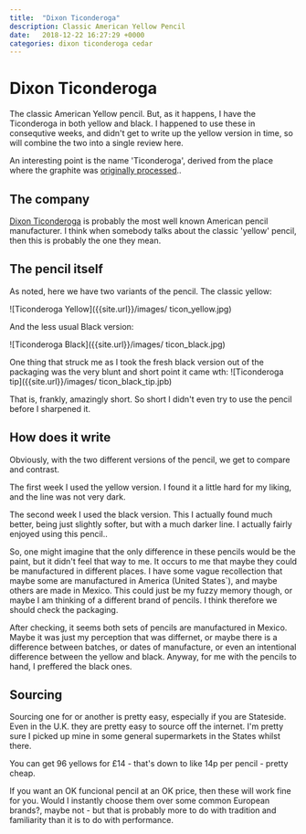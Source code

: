 ```yaml
---
title:  "Dixon Ticonderoga"
description: Classic American Yellow Pencil
date:   2018-12-22 16:27:29 +0000
categories: dixon ticonderoga cedar
---
```


# Dixon Ticonderoga

The classic American Yellow pencil. But, as it happens, I have the Ticonderoga in both yellow and black.
I happened to use these in consequtive weeks, and didn't get to write up the yellow version in time, so
will combine the two into a single review here.

An interesting point is the name 'Ticonderoga', derived from the place where the graphite was
[originally processed](https://en.wikipedia.org/wiki/Dixon_Ticonderoga_Company)..

## The company

[Dixon Ticonderoga](http://www.dixonticonderoga.com) is probably the most well known
American pencil manufacturer. I think when somebody talks about the classic 'yellow'
pencil, then this is probably the one they mean.

## The pencil itself

As noted, here we have two variants of the pencil. The classic yellow:

![Ticonderoga Yellow]({{site.url}}/images/ ticon_yellow.jpg)

And the less usual Black version:

![Ticonderoga Black]({{site.url}}/images/ ticon_black.jpg)

One thing that struck me as I took the fresh black version out of the packaging
was the very blunt and short point it came wth:
![Ticonderoga tip]({{site.url}}/images/ ticon_black_tip.jpb)

That is, frankly, amazingly short. So short I didn't even try to use the pencil before
I sharpened it.

## How does it write

Obviously, with the two different versions of the pencil, we get to compare and contrast.

The first week I used the yellow version. I found it a little hard for my liking, and the line
was not very dark.

The second week I used the black version. This I actually found much better, being just slightly
softer, but with a much darker line. I actually fairly enjoyed using this pencil..

So, one might imagine that the only difference in these pencils would be the paint, but it didn't feel
that way to me. It occurs to me that maybe they could be manufactured in different places. I have some
vague recollection that maybe some are manufactured in America (United States`), and maybe others are
made in Mexico. This could just be my fuzzy memory though, or maybe I am thinking of a different brand
of pencils. I think therefore we should check the packaging.

After checking, it seems both sets of pencils are manufactured in Mexico. Maybe it was just my perception
that was differnet, or maybe there is a difference between batches, or dates of manufacture, or even an
intentional difference between the yellow and black. Anyway, for me with the pencils to hand, I preffered
the black ones.

## Sourcing

Sourcing one for or another is pretty easy, especially if you are Stateside. Even in the U.K. they are
pretty easy to source off the internet. I'm pretty sure I picked up mine in some general supermarkets in the
States whilst there.

You can get 96 yellows for £14 - that's down to like 14p per pencil - pretty cheap.

If you want an OK funcional pencil at an OK price, then these will work fine for you.
Would I instantly choose them over some common European brands?, maybe not - but that is probably
more to do with tradition and familiarity than it is to do with performance.
